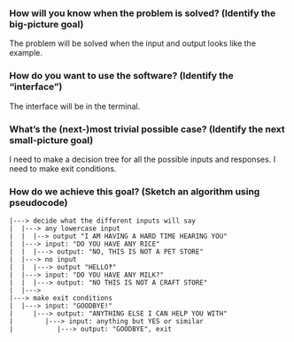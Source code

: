 ### How will you know when the problem is solved? (Identify the big-picture goal)
The problem will be solved when the input and output looks like the example.
### How do you want to use the software? (Identify the “interface”)
The interface will be in the terminal.
### What’s the (next-)most trivial possible case? (Identify the next small-picture goal)
I need to make a decision tree for all the possible inputs and responses.
I need to make exit conditions.
### How do we achieve this goal? (Sketch an algorithm using pseudocode)

```
|---> decide what the different inputs will say
|  |---> any lowercase input
|  |  |--> output "I AM HAVING A HARD TIME HEARING YOU"
|  |---> input: "DO YOU HAVE ANY RICE"
|  |  |---> output: "NO, THIS IS NOT A PET STORE"
|  |---> no input
|  |  |---> output "HELLO‽"
|  |---> input: "DO YOU HAVE ANY MILK?"
|  |  |---> output: "NO THIS IS NOT A CRAFT STORE"
|  |---> 
|---> make exit conditions
|  |---> input: "GOODBYE!"
|     |---> output: "ANYTHING ELSE I CAN HELP YOU WITH"
|        |---> input: anything but YES or similar
|           |---> output: "GOODBYE", exit
```
